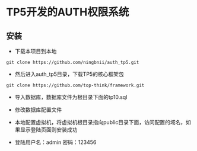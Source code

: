 # TP5开发的AUTH权限系统
## 安装
- 下载本项目到本地
```
git clone https://github.com/ningbnii/auth_tp5.git
```
- 然后进入auth_tp5目录，下载TP5的核心框架包
```
git clone https://github.com/top-think/framework.git
```
- 导入数据库，数据库文件为根目录下面的tp10.sql
- 修改数据库配置文件

- 本地配置虚拟机，将虚拟机根目录指向public目录下面，访问配置的域名，如果显示登陆页面则安装成功
- 登陆用户名：admin 密码：123456